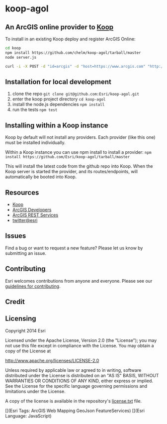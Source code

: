 # koop-agol

## An ArcGIS online provider to [Koop](https://github.com/Esri/koop) 

To install in an existing Koop deploy and register ArcGIS Online:

```bash
cd koop
npm install https://github.com/chelm/koop-agol/tarball/master
node server.js

curl -i -X POST -d "id=arcgis" -d "host=https://www.arcgis.com" "http://localhost:1337/agol"
```

## Installation for local development 
1. clone the repo
   ```git clone git@github.com:Esri/koop-agol.git```
2. enter the koop project directory 
    ```cd koop-agol```
3. install the node.js dependencies
    ```npm install```
4. run the tests
    ```npm test``` 

## Installing within a Koop instance 

Koop by default will not install any providers. Each provider (like this one) must be installed individually. 

Within a Koop instance you can use npm install to install a provider: 
  ```npm install https://github.com/Esri/koop-agol/tarball/master```

This will install the latest code from the github repo into Koop. When the Koop server is started the provider, and its routes/endpoints, will automatically be booted into Koop. 

## Resources
* [Koop](https://github.com/Esri/koop)
* [ArcGIS Developers](http://developers.arcgis.com)
* [ArcGIS REST Services](http://resources.arcgis.com/en/help/arcgis-rest-api/)
* [twitter@esri](http://twitter.com/esri)

## Issues
Find a bug or want to request a new feature?  Please let us know by submitting an issue.

## Contributing
Esri welcomes contributions from anyone and everyone. Please see our [guidelines for contributing](https://github.com/esri/contributing).

## Credit

## Licensing
Copyright 2014 Esri

Licensed under the Apache License, Version 2.0 (the "License");
you may not use this file except in compliance with the License.
You may obtain a copy of the License at

   http://www.apache.org/licenses/LICENSE-2.0

Unless required by applicable law or agreed to in writing, software
distributed under the License is distributed on an "AS IS" BASIS,
WITHOUT WARRANTIES OR CONDITIONS OF ANY KIND, either express or implied.
See the License for the specific language governing permissions and
limitations under the License.

A copy of the license is available in the repository's [license.txt]( https://raw.github.com/Esri/koop-agol/master/license.txt) file.

[](Esri Tags: ArcGIS Web Mapping GeoJson FeatureServices)
[](Esri Language: JavaScript)
